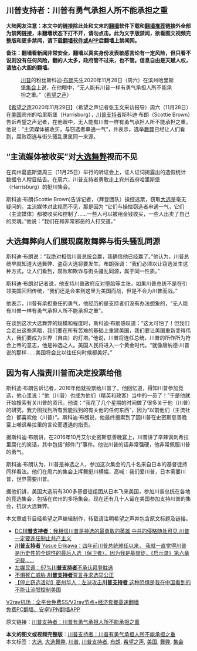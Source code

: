  <h2>川普支持者：川普有勇气承担人所不能承担之重</h2> <p class="notice"><b>大陆网友注意：本文中的链接除此处和文末的<a href="https://github.com/bannedbook/fanqiang" >翻墙</a>软件下载和<a href="https://github.com/killgcd/justmysocks/blob/master/README.md">翻墙推荐</a>链接外全部为禁网链接，未翻墙状态下打不开，请勿点击。此为文字版禁闻，欲看图文视频完整版和更多禁闻，请下载<a href="https://github.com/bannedbook/fanqiang">翻墙软件或APP</a>后翻墙上禁闻网。</p><p>备注：翻墙看新闻非常安全，翻墙以真实身份发表敏感言论有一定风险，但只看不说则没有任何风险，翻的人太多，政府管不过来，也不管。信息自由是天赋人权，请放心大胆的翻墙。</b></p>  <div class="entry"> <figure><figcaption><a href="https://www.bannedbook.org/bnews/tag/%e5%b7%9d%e6%99%ae/" class="st_tag internal_tag" rel="tag" title="标签 川普 下的日志">川普</a>的粉丝斯科迪·<a href="https://www.bannedbook.org/bnews/tag/%e5%b8%83%e6%9c%97/" class="st_tag internal_tag" rel="tag" title="标签 布朗 下的日志">布朗</a>先生2020年11月28日（周六）在滨州哈里斯堡<a href="https://www.bannedbook.org/bnews/tag/%E9%9B%86%E4%BC%9A/" class="st_tag internal_tag" rel="tag" title="标签 集会 下的日志">集会</a>上说，在他眼中，“无人能有川普一样有勇气承担人所不能承担之重。”（<a href="https://www.bannedbook.org/bnews/tag/%e5%b8%8c%e6%9c%9b%e4%b9%8b%e5%a3%b0/" class="st_tag internal_tag" rel="tag" title="标签 希望之声 下的日志">希望之声</a>）</figcaption></figure> <p>【<span class='wp_keywordlink_affiliate'><a href="https://www.soundofhope.org" title="希望之声" target="_blank">希望之声</a></span>2020年11月29日】（希望之声记者张玉文采访报导）周六（11月28日）在<a href="https://www.bannedbook.org/bnews/tag/%e7%be%8e%e5%9b%bd/" class="st_tag internal_tag" rel="tag" title="标签 美国 下的日志">美国</a>宾州的哈里斯堡（Harrisburg），<a href="https://www.bannedbook.org/bnews/tag/%E5%B7%9D%E6%99%AE%E6%94%AF%E6%8C%81%E8%80%85/" class="st_tag internal_tag" rel="tag" title="标签 川普支持者 下的日志">川普支持者</a>斯科迪·布朗（Scottie Brown）告诉希望之声记者，在他眼中，无人能有川普一样有勇气承担人所不能承担之重。他说：“主流媒体被收买，与窃选者串通一气”，并表示，选举<a href="https://www.bannedbook.org/bnews/tag/%E8%88%9E%E5%BC%8A/" class="st_tag internal_tag" rel="tag" title="标签 舞弊 下的日志">舞弊</a>已经让人们看到，腐败窃选与街头骚乱隶属同一来源。</p> <h2>“主流媒体被收买”对<a href="https://www.bannedbook.org/bnews/tag/%E5%A4%A7%E9%80%89%E8%88%9E%E5%BC%8A/" class="st_tag internal_tag" rel="tag" title="标签 大选舞弊 下的日志">大选舞弊</a>视而不见</h2> <p>在宾州葛底斯堡周三（11月25日）举行的听证会上，证人证词揭露出的造假统计数据令人瞠目结舌。在周六，川普支持者勇敢走上宾州首府哈里斯堡（Harrisburg）的挺川集会。</p> <p>斯科迪·布朗(Scottie Brown)告诉记者，（拜登团队）操控选票，窃取<a href="https://www.bannedbook.org/bnews/tag/%e5%a4%a7%e9%80%89/" class="st_tag internal_tag" rel="tag" title="标签 大选 下的日志">大选</a>是毫无疑问的。主流媒体对此视而不见，那是因为 “它们与操控窃选者串通一气，它们（主流媒体）都被收买和控制了……一些人可以被用金钱收买，一些人出卖了自己的灵魂。”他说：“我们在和非常邪恶的人打交道。”</p>  <h2>大选舞弊向人们展现腐败舞弊与街头骚乱同源</h2> <p>斯科迪·布朗说：“我绝对相信川普总统会赢，我确信他已经赢了。”他认为，川普总统早就知道大选舞弊、盗窃大选将要发生。布朗强调：“我们必须以让窃选发生这种方式，让人们看到，腐败和欺诈与街头骚乱同源，属于同一性质。”</p> <p>斯科迪·布朗对记者说，他支持川普政府反对堕胎等主张。如果川普总统不是在引领美国回归传统，“我们还是会来到这里为美国而战，但是不会为川普而战。”</p> <p>他表示，川普有承担重任的勇气，他经历的是支持者们没有办法想象的，“无人能有川普一样有勇气承担人所不能承担之重”。</p>  <p>在谈到这次大选舞弊的规模和程度时，斯科迪·布朗感叹道：“这太可怕了！但我们会走出这些黑暗，我们要在所有苦难的基础上重建美国，我们要让美国重新变得伟大，我们要成为世界（自由）的灯塔。”他说，川普将连任总统，川普的所作所为符合上帝的意志，他是神选之人。美国人民将进入一个黄金时代，“就像唐纳德·川普说的那样……美国将会比以往任何时候都美好。”</p> <h2>因为有人指责川普而决定投票给他</h2> <p>斯科迪·布朗告诉记者，2016年他就投票给川普了。他回忆道，得知川普参加竞选，他心里说：“他（川普）也成为他们（精英和政客）当中的一员了！”于是他就开始搜索有关川普的资讯。他说：“我花了几个星期的时间做了很多关于他（川普）的研究，我力图找到所有我能找到的有关他的任何东西”，因为“以前他们（主流社会）都喜欢他（川普）”。斯科迪·布朗说，他最终搜索到了因川普在史密斯慈善晚宴上嘲讽希拉里的言论而遭遇的指责。</p> <p>据斯科迪·布朗讲，在2016年10月艾尔史密斯慈善晚宴上，川普讲了辛辣讽刺希拉里腐化的笑话，其中包括“邮件门”事件。他说川普的话非常强硬，他非常佩服川普的勇气。</p>  <p>斯科迪·布朗认为，川普是神选之人，参加这次集会的几十名来自日本的基督徒持同样看法。他们在周六的集会上挥舞挺川横幅，高喊：我们爱川普，日本需要川普，世界需要川普。</p> <p>据他们讲，美国大选前有300多基督徒组团从日本飞来美国，参加川普总统在各地的竞选集会，包括在宾州的多场集会。现在还有几十人留在美国参加支持川普的集会，抗议大选舞弊。</p> <p>本文章或节目经希望之声编辑制作，转载请注明希望之声并包含原文标题及链接。</p>  <ul class='op-related-articles' title='相关阅读'> <li><a href='https://www.bannedbook.org/bnews/bannedvideo/20201129/1439054.html' target='_blank'>DC<b>川普支持者</b>：我相信川普是神选的最勇敢的英雄 中共的侵略随处可见 川普一定要连任制止共产主义</a></li> <li><a href='https://www.bannedbook.org/bnews/bannedvideo/20201127/1438133.html' target='_blank'><b>川普支持者</b> Yasue Erikawa：四年前川普总统就任以来， 我就一直觉得川普是历史性的全球性的最后人选（保卫者）。因为我是基督徒，《启示录》第六章记载……</a></li> <li><a href='https://www.bannedbook.org/bnews/cbnews/20201125/1436521.html' target='_blank'>左媒民调：97%<b>川普支持者</b>不承认拜登胜选</a></li> <li><a href='https://www.bannedbook.org/bnews/cnnews/20201124/1436166.html' target='_blank'>不惧死亡威胁 <b>川普支持者</b>誓言寻求选举公正</a></li> <li><a href='https://www.bannedbook.org/bnews/bannedvideo/20201124/1436024.html' target='_blank'>【停止窃选活动】密州华人：左派攻击<b>川普支持者</b> 这种恐惧是我在中国看到的 不能让流氓控制美国</a></li> </ul> <p class="texttj"> <a href="https://www.bannedbook.org/forum23/topic22702.html" target="_blank">V2ray机场：全平台免费SS/V2ray节点+经济套餐高速翻墙</a><br/> <a href="https://github.com/bannedbook/fanqiang/wiki/%E7%A6%81%E9%97%BB%E7%BD%91%E5%AE%89%E5%8D%93%E7%BF%BB%E5%A2%99%E6%96%B0%E9%97%BBAPP" target="_blank">免费PC翻墙、安卓VPN翻墙APP</a></p><p>原文链接：<a class="src_link"  href="https://www.soundofhope.org/post/448270" target="_blank">川普支持者：川普有勇气承担人所不能承担之重</a></p><a name='sharetosocial'></a>       <div><b>本文的图文或视频完整版</b>：<a href='https://www.bannedbook.org/bnews/comments/20201130/1439340.html'>川普支持者：川普有勇气承担人所不能承担之重</a></div>  </div><!--END ENTRY--> <div class="postfooter"> <div>本文标签：<a href="https://www.bannedbook.org/bnews/tag/%e5%a4%a7%e9%80%89/" rel="tag">大选</a>, <a href="https://www.bannedbook.org/bnews/tag/%E5%A4%A7%E9%80%89%E8%88%9E%E5%BC%8A/" rel="tag">大选舞弊</a>, <a href="https://www.bannedbook.org/bnews/tag/%e5%b7%9d%e6%99%ae/" rel="tag">川普</a>, <a href="https://www.bannedbook.org/bnews/tag/%E5%B7%9D%E6%99%AE%E6%94%AF%E6%8C%81%E8%80%85/" rel="tag">川普支持者</a>, <a href="https://www.bannedbook.org/bnews/tag/%e5%b8%83%e6%9c%97/" rel="tag">布朗</a>, <a href="https://www.bannedbook.org/bnews/tag/%e5%b8%8c%e6%9c%9b%e4%b9%8b%e5%a3%b0/" rel="tag">希望之声</a>, <a href="https://www.bannedbook.org/bnews/tag/%e7%be%8e%e5%9b%bd/" rel="tag">美国</a>, <a href="https://www.bannedbook.org/bnews/tag/%E8%88%9E%E5%BC%8A/" rel="tag">舞弊</a>, <a href="https://www.bannedbook.org/bnews/tag/%E9%9B%86%E4%BC%9A/" rel="tag">集会</a></div>  </div><!--END POSTFOOTER--> 